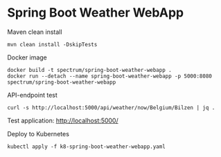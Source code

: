 # Spring Boot Weather WebApp
Maven clean install
```
mvn clean install -DskipTests
```

Docker image
```
docker build -t spectrum/spring-boot-weather-webapp .
docker run --detach --name spring-boot-weather-webapp -p 5000:8080 spectrum/spring-boot-weather-webapp
```

API-endpoint test
```
curl -s http://localhost:5000/api/weather/now/Belgium/Bilzen | jq .
```

Test application: [http://localhost:5000/](http://localhost:5000/)

Deploy to Kubernetes
```
kubectl apply -f k8-spring-boot-weather-webapp.yaml
```
